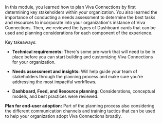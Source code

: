 In this module, you learned how to plan Viva Connections by first determining key stakeholders within your organization. You also learned the importance of conducting a needs assessment to determine the best tasks and resources to incorporate into your organization's instance of Viva Connections. Then, we reviewed the types of Dashboard cards that can be used and planning considerations for each component of the experience.

Key takeaways:

-   **Technical requirements:** There's some pre-work that will need to be in place before you can start building and customizing Viva Connections for your organization.

-   **Needs assessment and insights:** Will help guide your team of stakeholders through the planning process and make sure you're addressing the most impactful workflows.

-   **Dashboard, Feed, and Resource planning:** Considerations, conceptual models, and best practices were reviewed.

**Plan for end-user adoption:** Part of the planning process also considering the different communication channels and training tactics that can be used to help your organization adopt Viva Connections broadly.
